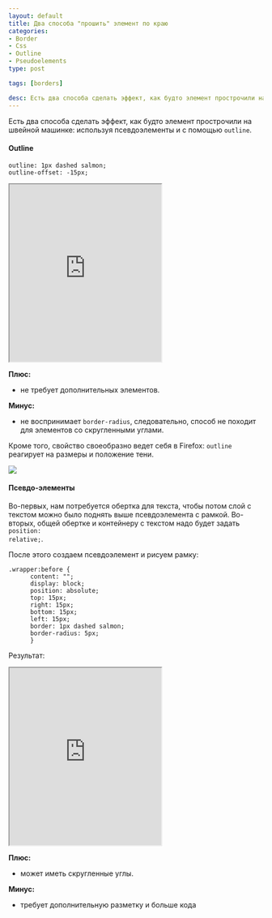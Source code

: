 ```yaml
---
layout: default
title: Два способа "прошить" элемент по краю
categories:
- Border
- Css
- Outline
- Pseudoelements
type: post

tags: [borders]

desc: Есть два способа сделать эффект, как будто элемент прострочили на швейной машинке —  используя псевдоэлементы и с помощью outline.
---
```

Есть два способа сделать эффект, как будто элемент прострочили на швейной машинке: используя псевдоэлементы и с помощью <code>outline</code>.<!--more-->

<h4>Outline</h4>
<pre><code class="language-css">outline: 1px dashed salmon;
outline-offset: -15px;</code></pre>

<iframe class="jsbin" style="height: 350px" src="http://jsbin.com/IlecUP/3/embed?output"></iframe>

<strong>Плюс:</strong>
- не требует дополнительных элементов.

<strong>Минус:</strong>
- не воспринимает <code>border-radius</code>, следовательно, способ не походит для элементов со скругленными углами.

Кроме того, свойство своеобразно ведет себя в Firefox: <code>outline</code> реагирует на размеры и положение тени.

<img src="http://img-fotki.yandex.ru/get/9090/5091629.98/0_7ba5b_a045ee5f_orig.png">

<h4>Псевдо-элементы</h4>

Во-первых, нам потребуется обертка для текста, чтобы потом слой с текстом можно было поднять выше псевдоэлемента с рамкой.
Во-вторых, общей обертке и контейнеру с текстом надо будет задать <code>position: relative;</code>.

После этого создаем псевдоэлемент и рисуем рамку:

<pre><code class="language-css">.wrapper:before {
      content: "";
      display: block;
      position: absolute;
      top: 15px;
      right: 15px;
      bottom: 15px;
      left: 15px;
      border: 1px dashed salmon;
      border-radius: 5px;
      }</code></pre>

Результат:

<iframe class="jsbin" style="height: 350px" src="http://jsbin.com/IlecUP/2/embed?output"></iframe>

<strong>Плюс:</strong>
- может иметь скругленные углы.

<strong>Минус:</strong>
- требует дополнительную разметку и больше кода

